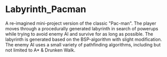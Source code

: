 # Labyrinth_Pacman
A re-imagined mini-project version of the classic "Pac-man". The player moves through a procedurally generated labyrinth in search of powerups while trying to avoid enemy AI and survive for as long as possible. The labyrinth is generated based on the BSP-algorithm with slight modification. The enemy AI uses a small variety of pathfinding algorithms, including but not limited to A* &amp; Drunken Walk.
